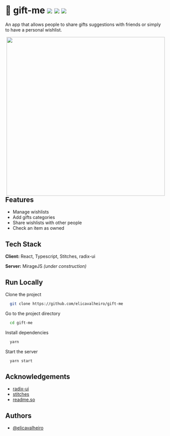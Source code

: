 <h1>
  🎁 gift-me
  <img src="https://img.shields.io/github/license/elicavalheiro/gift-me?">
  <img src="https://img.shields.io/github/repo-size/elicavalheiro/gift-me">
  <img src="https://img.shields.io/github/last-commit/elicavalheiro/gift-me">
</h1>

An app that allows people to share gifts suggestions with friends or simply to have a personal wishlist.

<img width="500" align="right" src="https://user-images.githubusercontent.com/36828798/136843798-a9bbc6c6-6e79-4d3a-a3d2-f915b5d898fc.png">

## Features

- Manage wishlists
- Add gifts categories
- Share wishlists with other people
- Check an item as owned

## Tech Stack

**Client:** React, Typescript, Stitches, radix-ui

**Server:** MirageJS _(under construction)_

## Run Locally

Clone the project

```bash
  git clone https://github.com/elicavalheiro/gift-me
```

Go to the project directory

```bash
  cd gift-me
```

Install dependencies

```bash
  yarn
```

Start the server

```bash
  yarn start
```

## Acknowledgements

- [radix-ui](https://www.radix-ui.com/docs/primitives/overview/introduction)
- [stitches](https://stitches.dev/docs/installation)
- [readme.so](https://readme.so)

## Authors

- [@elicavalheiro](https://github.com/elicavalheiro)
